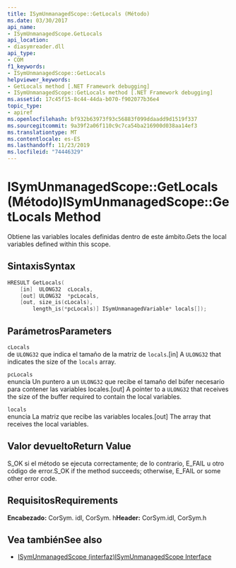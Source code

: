 ```yaml
---
title: ISymUnmanagedScope::GetLocals (Método)
ms.date: 03/30/2017
api_name:
- ISymUnmanagedScope.GetLocals
api_location:
- diasymreader.dll
api_type:
- COM
f1_keywords:
- ISymUnmanagedScope::GetLocals
helpviewer_keywords:
- GetLocals method [.NET Framework debugging]
- ISymUnmanagedScope::GetLocals method [.NET Framework debugging]
ms.assetid: 17c45f15-8c44-44da-b070-f902077b36e4
topic_type:
- apiref
ms.openlocfilehash: bf932b63973f93c56883f099ddaadd9d1519f337
ms.sourcegitcommit: 9a39f2a06f110c9c7ca54ba216900d038aa14ef3
ms.translationtype: MT
ms.contentlocale: es-ES
ms.lasthandoff: 11/23/2019
ms.locfileid: "74446329"
---
```

# <a name="isymunmanagedscopegetlocals-method"></a><span data-ttu-id="93c00-102">ISymUnmanagedScope::GetLocals (Método)</span><span class="sxs-lookup"><span data-stu-id="93c00-102">ISymUnmanagedScope::GetLocals Method</span></span>
<span data-ttu-id="93c00-103">Obtiene las variables locales definidas dentro de este ámbito.</span><span class="sxs-lookup"><span data-stu-id="93c00-103">Gets the local variables defined within this scope.</span></span>  
  
## <a name="syntax"></a><span data-ttu-id="93c00-104">Sintaxis</span><span class="sxs-lookup"><span data-stu-id="93c00-104">Syntax</span></span>  
  
```cpp  
HRESULT GetLocals(  
    [in]  ULONG32  cLocals,  
    [out] ULONG32  *pcLocals,  
    [out, size_is(cLocals),  
        length_is(*pcLocals)] ISymUnmanagedVariable* locals[]);  
```  
  
## <a name="parameters"></a><span data-ttu-id="93c00-105">Parámetros</span><span class="sxs-lookup"><span data-stu-id="93c00-105">Parameters</span></span>  
 `cLocals`  
 <span data-ttu-id="93c00-106">de `ULONG32` que indica el tamaño de la matriz de `locals`.</span><span class="sxs-lookup"><span data-stu-id="93c00-106">[in] A `ULONG32` that indicates the size of the `locals` array.</span></span>  
  
 `pcLocals`  
 <span data-ttu-id="93c00-107">enuncia Un puntero a un `ULONG32` que recibe el tamaño del búfer necesario para contener las variables locales.</span><span class="sxs-lookup"><span data-stu-id="93c00-107">[out] A pointer to a `ULONG32` that receives the size of the buffer required to contain the local variables.</span></span>  
  
 `locals`  
 <span data-ttu-id="93c00-108">enuncia La matriz que recibe las variables locales.</span><span class="sxs-lookup"><span data-stu-id="93c00-108">[out] The array that receives the local variables.</span></span>  
  
## <a name="return-value"></a><span data-ttu-id="93c00-109">Valor devuelto</span><span class="sxs-lookup"><span data-stu-id="93c00-109">Return Value</span></span>  
 <span data-ttu-id="93c00-110">S_OK si el método se ejecuta correctamente; de lo contrario, E_FAIL u otro código de error.</span><span class="sxs-lookup"><span data-stu-id="93c00-110">S_OK if the method succeeds; otherwise, E_FAIL or some other error code.</span></span>  
  
## <a name="requirements"></a><span data-ttu-id="93c00-111">Requisitos</span><span class="sxs-lookup"><span data-stu-id="93c00-111">Requirements</span></span>  
 <span data-ttu-id="93c00-112">**Encabezado:** CorSym. idl, CorSym. h</span><span class="sxs-lookup"><span data-stu-id="93c00-112">**Header:** CorSym.idl, CorSym.h</span></span>  
  
## <a name="see-also"></a><span data-ttu-id="93c00-113">Vea también</span><span class="sxs-lookup"><span data-stu-id="93c00-113">See also</span></span>

- [<span data-ttu-id="93c00-114">ISymUnmanagedScope (interfaz)</span><span class="sxs-lookup"><span data-stu-id="93c00-114">ISymUnmanagedScope Interface</span></span>](../../../../docs/framework/unmanaged-api/diagnostics/isymunmanagedscope-interface.md)
